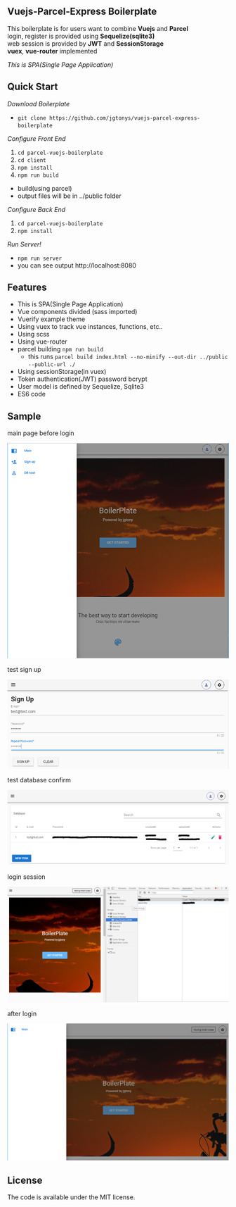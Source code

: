 ## Vuejs-Parcel-Express Boilerplate

This boilerplate is for users want to combine __Vuejs__ and __Parcel__<br>
login, register is provided using __Sequelize(sqlite3)__<br>
web session is provided by __JWT__ and __SessionStorage__<br>
__vuex__, __vue-router__ implemented<br>

_This is SPA(Single Page Application)_

## Quick Start

_Download Boilerplate_

* `git clone https://github.com/jgtonys/vuejs-parcel-express-boilerplate`

_Configure Front End_

1. `cd parcel-vuejs-boilerplate`
2. `cd client`
3. `npm install`
4. `npm run build`
  * build(using parcel)
  * output files will be in ../public folder

_Configure Back End_
1. `cd parcel-vuejs-boilerplate`
2. `npm install`

_Run Server!_

* `npm run server`
* you can see output http://localhost:8080


## Features
* This is SPA(Single Page Application)
* Vue components divided (sass imported)
* Vuerify example theme
* Using vuex to track vue instances, functions, etc..
* Using scss
* Using vue-router
* parcel building `npm run build`
  * this runs `parcel build index.html --no-minify --out-dir ../public --public-url ./`
* Using sessionStorage(in vuex)
* Token authentication(JWT) password bcrypt
* User model is defined by Sequelize, Sqlite3
* ES6 code

## Sample

main page before login

![main_page](./sample/main.png)

test sign up

![sign_up](./sample/register.png)

test database confirm

![database_show](./sample/database.png)

login session

![show_session](./sample/session.png)

after login

![after_login](./sample/afterlogin.png)


## License

The code is available under the MIT license.
